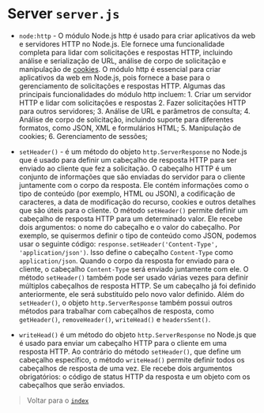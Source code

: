 # Server `server.js`

- `node:http` - O módulo Node.js http é usado para criar aplicativos da web e servidores HTTP no Node.js. Ele fornece uma funcionalidade completa para lidar com solicitações e respostas HTTP, incluindo análise e serialização de URL, análise de corpo de solicitação e manipulação de [cookies](https://developer.mozilla.org/pt-BR/docs/Web/HTTP/Cookies). O módulo http é essencial para criar aplicativos da web em Node.js, pois fornece a base para o gerenciamento de solicitações e respostas HTTP. Algumas das principais funcionalidades do módulo http incluem: 1. Criar um servidor HTTP e lidar com solicitações e respostas 2. Fazer solicitações HTTP para outros servidores; 3. Análise de URL e parâmetros de consulta; 4. Análise de corpo de solicitação, incluindo suporte para diferentes formatos, como JSON, XML e formulários HTML; 5. Manipulação de cookies; 6. Gerenciamento de sessões;

- `setHeader()` - é um método do objeto `http.ServerResponse` no Node.js que é usado para definir um cabeçalho de resposta HTTP para ser enviado ao cliente que fez a solicitação. O cabeçalho HTTP é um conjunto de informações que são enviadas do servidor para o cliente juntamente com o corpo da resposta. Ele contém informações como o tipo de conteúdo (por exemplo, HTML ou JSON), a codificação de caracteres, a data de modificação do recurso, cookies e outros detalhes que são úteis para o cliente. O método `setHeader()` permite definir um cabeçalho de resposta HTTP para um determinado valor. Ele recebe dois argumentos: o nome do cabeçalho e o valor do cabeçalho. Por exemplo, se quisermos definir o tipo de conteúdo como JSON, podemos usar o seguinte código: `response.setHeader('Content-Type', 'application/json')`. Isso define o cabeçalho `Content-Type` como `application/json`. Quando o corpo da resposta for enviado para o cliente, o cabeçalho `Content-Type` será enviado juntamente com ele. O método `setHeader()` também pode ser usado várias vezes para definir múltiplos cabeçalhos de resposta HTTP. Se um cabeçalho já foi definido anteriormente, ele será substituído pelo novo valor definido. Além do `setHeader()`, o objeto `http.ServerResponse` também possui outros métodos para trabalhar com cabeçalhos de resposta, como `getHeader()`, `removeHeader()`, `writeHead()` e `headersSent()`.
- `writeHead()` é um método do objeto `http.ServerResponse` no Node.js que é usado para enviar um cabeçalho HTTP para o cliente em uma resposta HTTP. Ao contrário do método `setHeader()`, que define um cabeçalho específico, o método `writeHead()` permite definir todos os cabeçalhos de resposta de uma vez. Ele recebe dois argumentos obrigatórios: o código de status HTTP da resposta e um objeto com os cabeçalhos que serão enviados.

> Voltar para o [`index`](../index.md)
